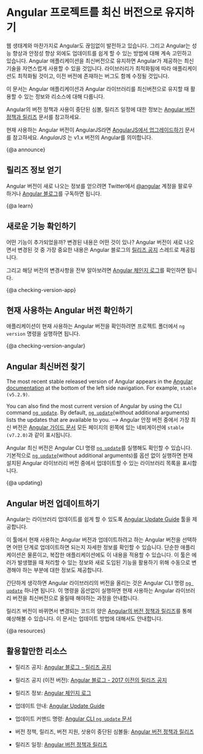 <!--
# Keeping your Angular projects up-to-date
-->
# Angular 프로젝트를 최신 버전으로 유지하기

<!--
Just like Web and the entire web ecosystem, Angular is continuously improving. Angular balances continuous improvement with a strong focus on stability and making updates easy. Keeping your Angular app up-to-date enables you to take advantage of leading-edge new features, as well as optimizations and bug fixes.

This document contains information and resources to help you keep your Angular apps and libraries up-to-date.

For information about our versioning policy and practices&mdash;including
support and deprecation practices, as well as the release schedule&mdash;see [Angular versioning and releases](guide/releases "Angular versioning and releases").
-->
웹 생태계와 마찬가지로 Angular도 끊임없이 발전하고 있습니다.
그리고 Angular는 성능 향상과 안정성 향상 외에도 업데이트를 쉽게 할 수 있는 방법에 대해 계속 고민하고 있습니다.
Angular 애플리케이션을 최신버전으로 유지하면 Angular가 제공하는 최신 기술을 자연스럽게 사용할 수 있을 것입니다. 라이브러리가 최적화됨에 따라 애플리케이션도 최적화될 것이고, 이전 버전에 존재하는 버그도 함께 수정될 것입니다.

이 문서는 Angular 애플리케이션과 Angular 라이브러리를 최신버전으로 유지할 때 활용할 수 있는 정보와 리소스에 대해 다룹니다.

Angular의 버전 정책과 사용이 중단된 심볼, 릴리즈 일정에 대한 정보는 [Angular 버전 정책과 릴리즈](guide/releases "Angular versioning and releases") 문서를 참고하세요.


<div class="alert is-helpful">

<!--
If you are currently using AngularJS, see [Upgrading from AngularJS](guide/upgrade "Upgrading from Angular JS"). _AngularJS_ is the name for all v1.x versions of Angular.
-->
현재 사용하는 Angular 버전이 AngularJS라면 [AngularJS에서 업그레이드하기](guide/upgrade "Upgrading from Angular JS") 문서를 참고하세요.
_AngularJS_ 는 v1.x 버전의 Angular를 의미합니다.

</div>


{@a announce}
<!--
## Getting notified of new releases
-->
## 릴리즈 정보 얻기

<!--
To be notified when new releases are available, follow [@angular](https://twitter.com/angular "@angular on Twitter") on Twitter or subscribe to the [Angular blog](https://blog.angular.io "Angular blog").
-->
Angular 버전이 새로 나오는 정보를 얻으려면 Twitter에서 [@angular](https://twitter.com/angular "@angular on Twitter") 계정을 팔로우하거나 [Angular 블로그](https://blog.angular.io "Angular blog")를 구독하면 됩니다.

{@a learn}
<!--
## Learning about new features
-->
## 새로운 기능 확인하기

<!--
What's new? What's changed? We share the most important things you need to know on the Angular blog in [release announcements]( https://blog.angular.io/tagged/release%20notes "Angular blog - release announcements").

To review a complete list of changes, organized by version, see the [Angular change log](https://github.com/angular/angular/blob/master/CHANGELOG.md "Angular change log").
-->
어떤 기능이 추가되었을까? 변경된 내용은 어떤 것이 있나?
Angular 버전이 새로 나오면서 변경된 것 중 가장 중요한 내용은 Angular 블로그의 [릴리즈 공지](https://blog.angular.io/tagged/release%20notes "Angular blog - release announcements") 스레드로 제공됩니다.

그리고 해당 버전의 변경사항을 전부 알아보려면 [Angular 체인지 로그](https://github.com/angular/angular/blob/master/CHANGELOG.md "Angular change log")를 확인하면 됩니다.


{@a checking-version-app}
<!--
## Checking your version of Angular
-->
## 현재 사용하는 Angular 버전 확인하기

<!--
To check your app's version of Angular: From within your project directory, use the `ng version` command.
-->
애플리케이션이 현재 사용하는 Angular 버전을 확인하려면 프로젝트 폴더에서 `ng version` 명령을 실행하면 됩니다.

{@a checking-version-angular}
<!--
## Finding the current version of Angular
-->
## Angular 최신버전 찾기

The most recent stable released version of Angular appears in the [Angular documentation](https://angular.io/docs "Angular documentation") at the bottom of the left side navigation. For example, `stable (v5.2.9)`.

You can also find the most current version of Angular by using the CLI command [`ng update`](cli/update). By default, [`ng update`](cli/update)(without additional arguments) lists the updates that are available to you.
-->
Angular 안정 버전 중에서 가장 최신 버전은 [Angular 가이드 문서](https://angular.io/docs "Angular documentation") 모든 페이지의 왼쪽에 있는 네비게이션에 `stable (v7.2.0)`과 같이 표시됩니다.

Angular 최신 버전은 Angular CLI 명령 [`ng update`](cli/update)를 실행해도 확인할 수 있습니다.
기본적으로 [`ng update`](cli/update)(without additional arguments)를 옵션 없이 실행하면 현재 설치된 Angular 라이브러리 버전 중에서 업데이트할 수 있는 라이브러리 목록을 표시합니다.

{@a updating}
<!--
## Updating your environment and apps
-->
## Angular 버전 업데이트하기

<!--
To make updating easy, we provide complete instructions in the interactive [Angular Update Guide](https://update.angular.io/ "Angular Update Guide").

The Angular Update Guide provides customized update instructions, based on the current and target versions that you specify. It includes basic and advanced update paths, to match the complexity of your applications. It also includes troubleshooting information and any recommended manual changes to help you get the most out of the new release.

For simple updates, the CLI command [`ng update`](cli/update) is all you need. Without additional arguments, [`ng update`](cli/update) lists the updates that are available to you and provides recommended steps to update your application to the most current version.

[Angular Versioning and Releases](guide/releases#versioning "Angular Release Practices, Versioning") describes the level of change that you can expect based a release's version number. It also describes supported update paths.
-->
Angular는 라이브러리 업데이트를 쉽게 할 수 있도록 [Angular Update Guide](https://update.angular.io/ "Angular Update Guide") 툴을 제공합니다.

이 툴에서 현재 사용하는 Angular 버전과 업데이트하려고 하는 Angular 버전을 선택하면 어떤 단계로 업데이트하면 되는지 자세한 정보를 확인할 수 있습니다.
단순한 애플리케이션은 물론이고, 복잡한 애플리케이션에도 이 내용을 적용할 수 있습니다.
이 툴은 에러가 발생했을 때 처리할 수 있는 정보와 새로 도입된 기능을 활용하기 위해 수동으로 변경해야 하는 부분에 대한 정보도 제공합니다.

간단하게 생각하면 Angular 라이브러리의 버전을 올리는 것은 Angular CLI 명령 [`ng update`](cli/update) 하나면 됩니다.
이 명령을 옵션없이 실행하면 현재 사용하는 Angular 라이브러리 버전을 최신버전으로 올릴때 해야하는 과정을 안내합니다.

릴리즈 버전이 바뀌면서 변경되는 코드의 양은 [Angular의 버전 정책과 릴리즈](guide/releases#versioning "Angular Release Practices, Versioning")를 통해 예상해볼 수 있습니다.
이 문서는 업데이트 방법에 대해서도 안내합니다.

{@a resources}
<!--
## Resource summary
-->
## 활용할만한 리소스

<!--
* Release announcements: [Angular blog - release announcements](https://blog.angular.io/tagged/release%20notes "Angular blog announcements about recent releases")

* Release announcements (older): [Angular blog - announcements about releases prior to August 2017](https://blog.angularjs.org/search?q=available&by-date=true "Angular blog announcements about releases prior to August 2017")

* Release details: [Angular change log](https://github.com/angular/angular/blob/master/CHANGELOG.md "Angular change log")

* Update instructions: [Angular Update Guide](https://update.angular.io/ "Angular Update Guide")

* Update command reference: [Angular CLI `ng update` command reference](cli/update)

* Versioning, release, support, and deprecation practices: [Angular versioning and releases](guide/releases "Angular versioning and releases")

* Release schedule: [Angular versioning and releases](guide/releases#schedule "Angular versioning and releases")
-->
* 릴리즈 공지:  [Angular 블로그 - 릴리즈 공지](https://blog.angular.io/tagged/release%20notes "Angular blog announcements about recent releases")

* 릴리즈 공지 (이전 버전): [Angular 블로그 - 2017 이전의 릴리즈 공지](https://blog.angularjs.org/search?q=available&by-date=true "Angular blog announcements about releases prior to August 2017")

* 릴리즈 정보: [Angular 체인지 로그](https://github.com/angular/angular/blob/master/CHANGELOG.md "Angular change log")

* 업데이트 안내: [Angular Update Guide](https://update.angular.io/ "Angular Update Guide")

* 업데이트 커맨드 명령: [Angular CLI `ng update` 문서](cli/update)

* 버전 정책, 릴리즈, 버전 지원, 삿용이 중단된 심볼들: [Angular 버전 정책과 릴리즈](guide/releases "Angular versioning and releases")

* 릴리즈 일정: [Angular 버전 정책과 릴리즈](guide/releases#schedule "Angular versioning and releases")

